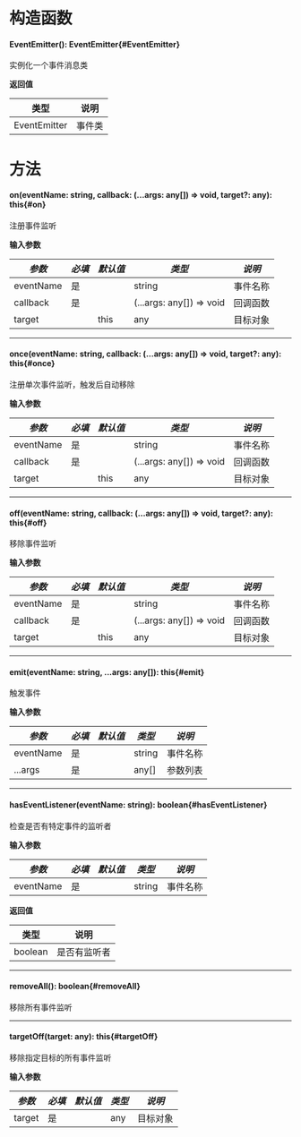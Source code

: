 <script setup>
import '/style.css'
</script>

# 构造函数

#### <font id="API" />EventEmitter()<font id="Type">: EventEmitter</font>{#EventEmitter}

实例化一个事件消息类

**返回值**

| **类型**     | **说明** |
| ------------ | -------- |
| EventEmitter | 事件类   |

# 方法

#### <font id="API" />on(<font id="Type">eventName: string, callback: (...args: any[]) => void, target?: any</font>)<font id="Type">: this</font>{#on}

注册事件监听

**输入参数**

| **_参数_** | **_必填_** | **_默认值_** | **_类型_**               | **_说明_** |
| ---------- | ---------- | ------------ | ------------------------ | ---------- |
| eventName  | 是         |              | string                   | 事件名称   |
| callback   | 是         |              | (...args: any[]) => void | 回调函数   |
| target     |            | this         | any                      | 目标对象   |

---

#### <font id="API" />once(<font id="Type">eventName: string, callback: (...args: any[]) => void, target?: any</font>)<font id="Type">: this</font>{#once}

注册单次事件监听，触发后自动移除

**输入参数**

| **_参数_** | **_必填_** | **_默认值_** | **_类型_**               | **_说明_** |
| ---------- | ---------- | ------------ | ------------------------ | ---------- |
| eventName  | 是         |              | string                   | 事件名称   |
| callback   | 是         |              | (...args: any[]) => void | 回调函数   |
| target     |            | this         | any                      | 目标对象   |

---

#### <font id="API" />off(<font id="Type">eventName: string, callback: (...args: any[]) => void, target?: any</font>)<font id="Type">: this</font>{#off}

移除事件监听

**输入参数**

| **_参数_** | **_必填_** | **_默认值_** | **_类型_**               | **_说明_** |
| ---------- | ---------- | ------------ | ------------------------ | ---------- |
| eventName  | 是         |              | string                   | 事件名称   |
| callback   | 是         |              | (...args: any[]) => void | 回调函数   |
| target     |            | this         | any                      | 目标对象   |

---

#### <font id="API" />emit(<font id="Type">eventName: string, ...args: any[]</font>)<font id="Type">: this</font>{#emit}

触发事件

**输入参数**

| **_参数_** | **_必填_** | **_默认值_** | **_类型_** | **_说明_** |
| ---------- | ---------- | ------------ | ---------- | ---------- |
| eventName  | 是         |              | string     | 事件名称   |
| ...args    | 是         |              | any[]      | 参数列表   |

---

#### <font id="API" />hasEventListener(<font id="Type">eventName: string</font>)<font id="Type">: boolean</font>{#hasEventListener}

检查是否有特定事件的监听者

**输入参数**

| **_参数_** | **_必填_** | **_默认值_** | **_类型_** | **_说明_** |
| ---------- | ---------- | ------------ | ---------- | ---------- |
| eventName  | 是         |              | string     | 事件名称   |

**返回值**

| **类型** | **说明**     |
| -------- | ------------ |
| boolean  | 是否有监听者 |

---

#### <font id="API" />removeAll()<font id="Type">: boolean</font>{#removeAll}

移除所有事件监听

---

#### <font id="API" />targetOff(<font id="Type">target: any</font>)<font id="Type">: this</font>{#targetOff}

移除指定目标的所有事件监听

**输入参数**

| **_参数_** | **_必填_** | **_默认值_** | **_类型_** | **_说明_** |
| ---------- | ---------- | ------------ | ---------- | ---------- |
| target     | 是         |              | any        | 目标对象   |
